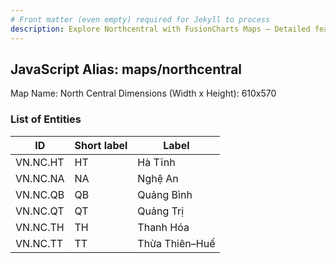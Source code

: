 ```yaml
---
# Front matter (even empty) required for Jekyll to process
description: Explore Northcentral with FusionCharts Maps – Detailed features for seamless integration. Try now & enhance your data visualization today! 
---
```


## JavaScript Alias: maps/northcentral

Map Name: North Central
Dimensions (Width x Height): 610x570





### List of Entities

ID | Short label | Label
---|---|---|
VN.NC.HT|HT|Hà Tĩnh
VN.NC.NA|NA|Nghệ An
VN.NC.QB|QB|Quảng Bình
VN.NC.QT|QT|Quảng Trị
VN.NC.TH|TH|Thanh Hóa
VN.NC.TT|TT|Thừa Thiên–Huế